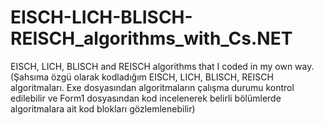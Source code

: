 # EISCH-LICH-BLISCH-REISCH_algorithms_with_Cs.NET
EISCH, LICH, BLISCH and REISCH algorithms that I coded in my own way. (Şahsıma özgü olarak kodladığım EISCH, LICH, BLISCH, REISCH algoritmaları. Exe dosyasından algoritmaların çalışma durumu kontrol edilebilir ve Form1 dosyasından kod incelenerek belirli bölümlerde algoritmalara ait kod blokları gözlemlenebilir)
